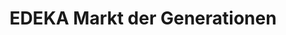 ---
title: "EDEKA Markt der Generationen"
url: /freiberg/edeka-markt-der-generationen/
shop: Supermarkt
---